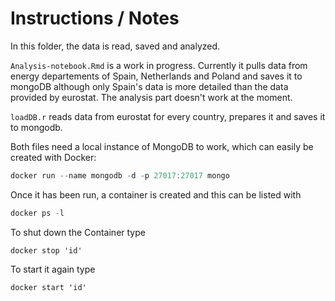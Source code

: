 # Instructions / Notes
In this folder, the data is read, saved and analyzed.  

`Analysis-notebook.Rmd` is a work in progress. Currently it pulls data from energy departements of Spain, Netherlands and Poland and saves it to mongoDB although only Spain's data is more detailed than the data provided by eurostat. The analysis part doesn't work at the moment.  

`loadDB.r` reads data from eurostat for every country, prepares it and saves it to mongodb.  

Both files need a local instance of MongoDB to work, which can easily be created with Docker:  
```r
docker run --name mongodb -d -p 27017:27017 mongo
```
Once it has been run, a container is created and this can be listed with
```r
docker ps -l
```
To shut down the Container type
```
docker stop 'id'
```
To start it again type
```
docker start 'id'
```
